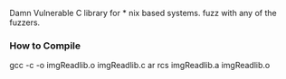 Damn Vulnerable C library for * nix based systems.
fuzz with any of the fuzzers.

### How to Compile
gcc -c -o imgReadlib.o imgReadlib.c 
ar rcs imgReadlib.a imgReadlib.o 
